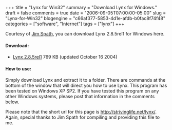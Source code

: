 +++
title = "Lynx for Win32"
summary = "Download Lynx for Windows."
draft = false
comments = true
date = "2006-09-05T07:00:00-05:00"
slug = "Lynx-for-Win32"
blogengine = "c66af377-5853-4d1e-afdb-b0fac8f74f48"
categories = ["software", "Internet"]
tags = ["lynx"]
+++

<p>
Courtesy of <a href="http://www.jim.spath.com/lynx_win32/">Jim Spath</a>, you can download Lynx 2.8.5rel1 for Windows here.
</p>
<!--more-->
<h4>Download:</h4>
<ul>
	<li><a rel="attachment" href="/files/2006/09/ly285r1.zip" title="Lynx 2.8.5rel1">Lynx 2.8.5rel1</a> 769 KB (updated October 16 2004)</li>
</ul>
<h4>How to use:</h4>
<p>
Simply download Lynx and extract it to a folder.  There are commands at the bottom of the window that will direct you how to use Lynx.  This program has been tested on Windows XP SP2.  If you have tested this program on any other Windows systems, please post that information in the comments below.
</p>
<p>
Please note that the short url for this page is <a href="http://strivinglife.net/lynx/">http://strivinglife.net/lynx/</a>.  Again, special thanks to Jim Spath for compiling and providing this file to me.
</p>

